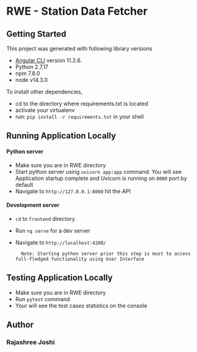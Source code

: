 # RWE - Station Data Fetcher

## Getting Started

This project was generated with following library versions
- [Angular CLI](https://github.com/angular/angular-cli) version 11.2.6.
- Python 2.7.17
- npm 7.8.0
- node v14.3.0

To install other dependencies,
- cd to the directory where requirements.txt is located 
- activate your virtualenv
- run: `pip install -r requirements.txt` in your shell

## Running Application Locally

#### Python server
- Make sure you are in RWE directory
- Start python server using `uvicorn app:app` command.
  You will see Application startup complete and
  Uvicorn is running on `8000` port by default
- Navigate to `http://127.0.0.1:8000`  hit the API

#### Development server
- `cd` to `frontend` directory
- Run `ng serve` for a dev server
- Navigate to `http://localhost:4200/`

        Note: Starting python server prior this step is must to access full-fledged functionality using User Interface

## Testing Application Locally
- Make sure you are in RWE directory
- Run `pytest` command
- Your will see the test cases statistics on the console

## Author
### Rajashree Joshi

